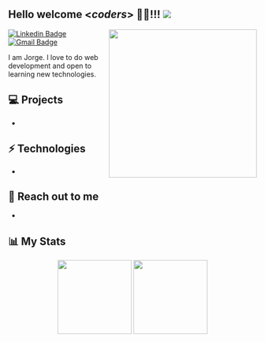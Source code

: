 <h2> Hello welcome <<i>coders</i>> 🧑‍💻!!! <img src='https://komarev.com/ghpvc/?username=JCarpena710&color=ff69b4'> </h2> 

<!--
<img align='right' src='https://c.tenor.com/RM6DT0Tga2EAAAAC/elfen-lied-anime.gif' width='300"'>
-->

<img align='right' src='https://media.discordapp.net/attachments/399448944889036801/644551801588154398/398757aeeeda71f41e82091fcf0496f3.gif' width='300"'>

[![Linkedin Badge](https://img.shields.io/badge/-Lindkeden-blue?style=flat-square&logo=Linkedin&logoColor=white&link=https://www.linkedin.com/)](https://www.linkedin.com/) 
[![Gmail Badge](https://img.shields.io/badge/-Gmail-Red?style=flat-square&logo=Gmail&logoColor=white&link=mailto:jorge.carpena@tecsup.edu.pe)](mailto:jorge.carpena@tecsup.edu.pe)
<!-- ![](https://komarev.com/ghpvc/?username=jcarpena710) -->

I am Jorge. I love to do web development and open to learning new technologies.

## 💻 Projects
*

## ⚡ Technologies 
- 

## 👋 Reach out to me 
- 

## 📊 My Stats
<div align=center>
<img height="150em" src="https://github-readme-stats.vercel.app/api?username=jcarpena710&bg_color=30,e96443,904e95&title_color=fff&text_color=fff" />
<img height="150em" src="https://github-readme-stats.vercel.app/api/top-langs/?username=jcarpena710&layout=compact&bg_color=30,e96443,904e95&title_color=fff&text_color=fff" />  
</div>
<!--

![JCarpena710's GitHub stats](https://github-readme-stats.vercel.app/api?username=jcarpena710&bg_color=30,e96443,904e95&title_color=fff&text_color=fff)

![Top Langs](https://github-readme-stats.vercel.app/api/top-langs/?username=jcarpena710&layout=compact)

-->

